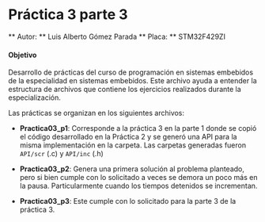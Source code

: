 # Práctica 3 parte 3

** Autor: ** Luis Alberto Gómez Parada 
** Placa: ** STM32F429ZI 

#### Objetivo
Desarrollo de prácticas del curso de programación en sistemas embebidos de la especialidad en sistemas embebidos. Este archivo ayuda a entender la estructura de archivos que contiene los ejercicios realizados durante la especialización.

Las prácticas se organizan en los siguientes archivos:

- **Practica03_p1**: Corresponde a la práctica 3 en la parte 1 donde se copió el código desarrollado en la Práctica 2 y se generó una API para la misma implementación en la carpeta. Las carpetas generadas fueron `API/scr` (.c) y `API/inc` (.h)

- **Practica03_p2**: Genera una primera solución al problema planteado, pero si bien cumple con lo solicitado a veces se demora un poco más en la pausa. Particularmente cuando los tiempos detenidos se incrementan.

- **Practica03_p3**: Este cumple con lo solicitado para la parte 3 de la práctica 3.
